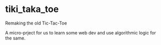 # tiki_taka_toe
Remaking the old Tic-Tac-Toe

A micro-prject for us to learn some web dev and use algorithmic logic for the same.
